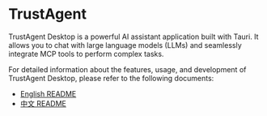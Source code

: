 # TrustAgent

TrustAgent Desktop is a powerful AI assistant application built with Tauri. It allows you to chat with large language models (LLMs) and seamlessly integrate MCP tools to perform complex tasks.

For detailed information about the features, usage, and development of TrustAgent Desktop, please refer to the following documents:

- [English README](./ai-chat-desktop/README.md)
- [中文 README](./ai-chat-desktop/README_zh.md)